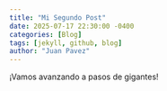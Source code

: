 ```yaml
---
title: "Mi Segundo Post"
date: 2025-07-17 22:30:00 -0400
categories: [Blog]
tags: [jekyll, github, blog]
author: "Juan Pavez"
---
```


¡Vamos avanzando a pasos de gigantes!
